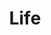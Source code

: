 ---
layout: list
title:  Life
slug:   life
code: ft525039
person: "Florence Tan"
description: >
  The big picture.
---
